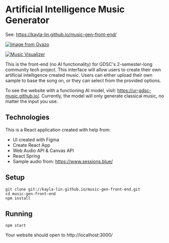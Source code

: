 # Artificial Intelligence Music Generator

See: https://kayla-lin.github.io/music-gen-front-end/

[![Image from Gyazo](https://i.gyazo.com/6a345a6478f891dea79af74883bff47f.jpg)](https://gyazo.com/6a345a6478f891dea79af74883bff47f)

[![Music Visualizer](https://i.gyazo.com/73ed4ab1c54c012c06213befdeab30a5.png)](https://gyazo.com/73ed4ab1c54c012c06213befdeab30a5)

This is the front-end (no AI functionality) for GDSC's 2-semester-long community tech project. This interface will allow users to create their own artificial intelligence created music. Users can either upload their own sample to base the song on, or they can select from the provided options.

To see the website with a functioning AI model, visit: https://ur-gdsc-music.github.io/.
Currently, the model will only generate classical music, no matter the input you use.

## Technologies
This is a React application created with help from:
* UI created with Figma
* Create React App
* Web Audio API & Canvas API
* React Spring
* Sample audio from: https://www.sessions.blue/

## Setup
```
git clone git://kayla-lin.github.io/music-gen-front-end.git
cd music-gen-front-end
npm install
```
## Running
```
npm start
```
Your website should open to http://localhost:3000/
